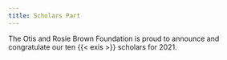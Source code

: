 ```yaml
---
title: Scholars Part
---
```

The Otis and Rosie Brown Foundation is proud to announce and congratulate our ten {{< exis >}} scholars for 2021.
